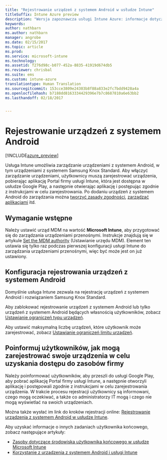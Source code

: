 ```yaml
---
title: "Rejestrowanie urządzeń z systemem Android w usłudze Intune"
titleSuffix: Intune Azure preview
description: "Wersja zapoznawcza usługi Intune Azure: informacje dotyczące rejestrowania urządzeń z systemem Android w wersji zapoznawczej usługi Intune Azure."
keywords: 
author: nathbarn
ms.author: nathbarn
manager: angrobe
ms.date: 02/15/2017
ms.topic: article
ms.prod: 
ms.service: microsoft-intune
ms.technology: 
ms.assetid: f276d98c-b077-452a-8835-41919d674db5
ms.reviewer: chrisbal
ms.suite: ems
ms.custom: intune-azure
translationtype: Human Translation
ms.sourcegitcommit: 153cce3809e24303b8f88a833e2fc7bdd9428a4a
ms.openlocfilehash: b7188dd8163334429396e7b7c8687810a6e63bb2
ms.lasthandoff: 02/18/2017


---
```


# <a name="enroll-android-devices"></a>Rejestrowanie urządzeń z systemem Android

[!INCLUDE[azure_preview](../includes/azure_preview.md)]

Usługa Intune umożliwia zarządzanie urządzeniami z systemem Android, w tym urządzeniami z systemem Samsung Knox Standard. Aby włączyć zarządzanie urządzeniami, użytkownicy muszą zarejestrować urządzenia, pobierając aplikację Portal firmy usługi Intune, która jest dostępna w usłudze Google Play, a następnie otwierając aplikację i postępując zgodnie z instrukcjami w celu zarejestrowania. Po dodaniu urządzeń z systemem Android do zarządzania można [tworzyć zasady zgodności](https://docs.microsoft.com/intune-azure/set-device-compliance/create-a-compliance-policy-for-android), [zarządzać aplikacjami](https://docs.microsoft.com/intune-azure/manage-apps/what-is-app-management) itd.

## <a name="prerequisite"></a>Wymaganie wstępne

Należy ustawić urząd MDM na wartość **Microsoft Intune**, aby przygotować się do zarządzania urządzeniami przenośnymi. Instrukcje znajdują się w artykule [Set the MDM authority](set-mdm-authority.md) (Ustawianie urzędu MDM). Element ten ustawia się tylko raz podczas pierwszej konfiguracji usługi Intune do zarządzania urządzeniami przenośnymi, więc być może jest on już ustawiony. 

## <a name="set-up-android-enrollment"></a>Konfiguracja rejestrowania urządzeń z systemem Android

Domyślnie usługa Intune zezwala na rejestrację urządzeń z systemem Android i rozwiązaniem Samsung Knox Standard. 

Aby zablokować rejestrowanie urządzeń z systemem Android lub tylko urządzeń z systemem Android będących własnością użytkowników, zobacz [Ustawianie ograniczeń typu urządzeń](https://docs.microsoft.com/intune-azure/enroll-devices/set-enrollment-restrictions#set-device-type-restrictions). 

Aby ustawić maksymalną liczbę urządzeń, które użytkownik może zarejestrować, zobacz [Ustawianie ograniczeń limitu urządzeń](https://docs.microsoft.com/intune-azure/enroll-devices/set-enrollment-restrictions#set-device-limit-restrictions).

## <a name="tell-your-users-how-to-enroll-their-devices-to-access-company-resources"></a>Poinformuj użytkowników, jak mogą zarejestrować swoje urządzenia w celu uzyskania dostępu do zasobów firmy

Należy poinformować użytkowników, aby przeszli do usługi Google Play, aby pobrać aplikację Portal firmy usługi Intune, a następnie otworzyli aplikację i postępowali zgodnie z instrukcjami w celu zarejestrowania urządzenia. W trakcie procesu rejestracji użytkownicy są informowani, czego mogą oczekiwać, a także co administratorzy IT mogą i czego nie mogą wyświetlać na swoich urządzeniach.

Można także wysłać im link do kroków rejestracji online: [Rejestrowanie urządzenia z systemem Android w usłudze Intune](https://docs.microsoft.com/intune/enduser/enroll-your-device-in-intune-android). 

Aby uzyskać informacje o innych zadaniach użytkownika końcowego, zobacz następujące artykuły:

- [Zasoby dotyczące środowiska użytkownika końcowego w usłudze Microsoft Intune](https://docs.microsoft.com/intune/deploy-use/what-to-tell-your-end-users-about-using-microsoft-intune)
- [Korzystanie z urządzenia z systemem Android i usługi Intune](https://docs.microsoft.com/intune/enduser/using-your-android-device-with-intune)
